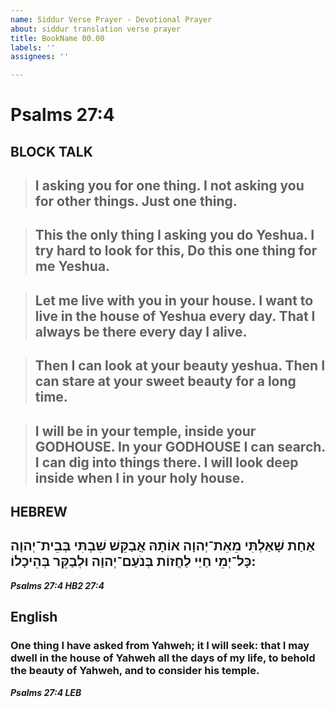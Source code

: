 ```yaml
---
name: Siddur Verse Prayer - Devotional Prayer
about: siddur translation verse prayer
title: BookName 00.00
labels: ''
assignees: ''

---
```


# Psalms 27:4

## BLOCK TALK

> ## I asking you for one thing. I not asking you for other things. Just one thing. 

> ## This the only thing I asking you do Yeshua. I try hard to look for this, Do this one thing for me Yeshua. 

> ## Let me live with you in your house. I want to live in the house of Yeshua every day. That I always be there every day I alive. 

> ## Then I can look at your beauty yeshua.  Then I can stare at your sweet beauty for a long time.  

> ## I will be in your temple, inside your GODHOUSE. In your GODHOUSE I can search. I can dig into things there. I will look deep inside when I in your holy house.


## HEBREW

## אַחַת שָׁאַלְתִּי מֵאֵת־יְהוָה אוֹתָהּ אֲבַקֵּשׁ שִׁבְתִּי בְּבֵית־יְהוָה כָּל־יְמֵי חַיַּי לַחֲזוֹת בְּנֹעַם־יְהוָה וּלְבַקֵּר בְּהֵיכָלוֹ:

**_Psalms 27:4 HB2 27:4_** 

## English
### One thing I have asked from Yahweh;  it I will seek:  that I may dwell in the house of Yahweh all the days of my life,  to behold the beauty of Yahweh,  and to consider his temple.

**_Psalms 27:4 LEB_**
